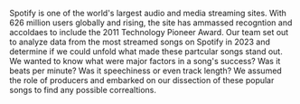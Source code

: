 Spotify is one of the world's largest audio and media streaming sites. With 626 million users globally and rising, the site has ammassed recogntion and accoldaes to include the 2011 Technology Pioneer Award. Our team set out to analyze data from the most streamed songs on Spotify in 2023 and determine if we could unfold what made these partcular songs stand out. We wanted to know what were major factors in a song's success? Was it beats per minute? Was it speechiness or even track length? We assumed the role of producers and embarked on our dissection of these popular songs to find any possible correaltions.  
